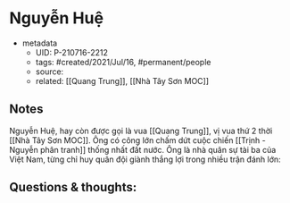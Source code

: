 # Nguyễn Huệ

- metadata
	- UID: P-210716-2212
	- tags: #created/2021/Jul/16, #permanent/people 
	- source: 
	- related: [[Quang Trung]], [[Nhà Tây Sơn MOC]]

## Notes
Nguyễn Huệ, hay còn được gọi là vua [[Quang Trung]], vị vua thứ 2 thời [[Nhà Tây Sơn MOC]]. Ông có công lớn chấm dứt cuộc chiến [[Trịnh - Nguyễn phân tranh]] thống nhất đất nước. Ông là nhà quân sự tài ba của Việt Nam, từng chỉ huy quân đội giành thắng lợi trong nhiều trận đánh lớn: 

## Questions & thoughts:


